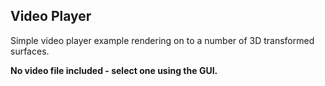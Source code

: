 Video Player
----------

Simple video player example rendering on to a number of 3D transformed surfaces.

**No video file included - select one using the GUI.**